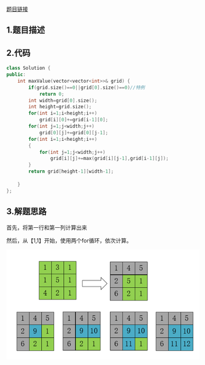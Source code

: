 

[题目链接]()

## 1.题目描述



## 2.代码

```cpp
class Solution {
public:
    int maxValue(vector<vector<int>>& grid) {
        if(grid.size()==0||grid[0].size()==0)//特例
            return 0;
        int width=grid[0].size();
        int height=grid.size();
        for(int i=1;i<height;i++)
            grid[i][0]+=grid[i-1][0];
        for(int j=1;j<width;j++)
            grid[0][j]+=grid[0][j-1];
        for(int i=1;i<height;i++)
        {
            for(int j=1;j<width;j++)
                grid[i][j]+=max(grid[i][j-1],grid[i-1][j]);
        }
        return grid[height-1][width-1];

    }
};
```



## 3.解题思路

首先，将第一行和第一列计算出来

然后，从【1,1】开始，使用两个for循环，依次计算。

![](./image/JZ47.png)